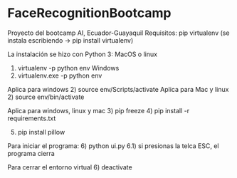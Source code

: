 # FaceRecognitionBootcamp
Proyecto del bootcamp AI,  Ecuador-Guayaquil
Requisitos:
pip
virtualenv (se instala escribiendo -> pip install virtualenv)

La instalación se hizo con Python 3:
MacOS o linux
1) virtualenv -p python env
Windows
1) virtualenv.exe -p python env

Aplica para windows
2) source env/Scripts/activate
Aplica para Mac y linux
2) source env/bin/activate

Aplica para windows, linux y mac
3) pip freeze
4) pip install -r requirements.txt

5) pip install pillow

Para iniciar el programa:
6) python ui.py
6.1) si presionas la telca ESC, el programa cierra

Para cerrar el entorno virtual
6) deactivate